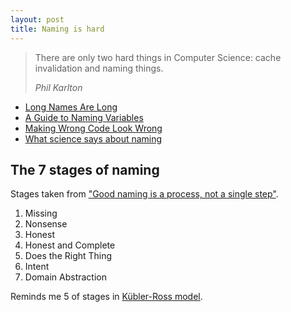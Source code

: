 ```yaml
---
layout: post
title: Naming is hard
---
```


<blockquote class="attention-grabber">
    <p>There are only two hard things in Computer Science: cache invalidation and naming things.</p>
    <footer>
        <cite>Phil Karlton</cite>
    </footer>
</blockquote>


- [Long Names Are Long](http://journal.stuffwithstuff.com/2016/06/16/long-names-are-long/)
- [A Guide to Naming Variables](https://a-nickels-worth.blogspot.ru/2016/04/a-guide-to-naming-variables.html)
- [Making Wrong Code Look Wrong](https://www.joelonsoftware.com/2005/05/11/making-wrong-code-look-wrong/)
- [What science says about naming](http://www.felienne.com/archives/5452)

## The 7 stages of naming

Stages taken from ["Good naming is a process, not a single step"](http://arlobelshee.com/good-naming-is-a-process-not-a-single-step/).

1. Missing
1. Nonsense
1. Honest
1. Honest and Complete
1. Does the Right Thing
1. Intent
1. Domain Abstraction

Reminds me 5 of stages in [Kübler-Ross model](https://en.wikipedia.org/wiki/K%C3%BCbler-Ross_model).
